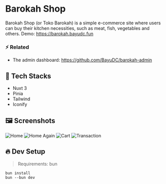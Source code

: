 # Barokah Shop

Barokah Shop (or Toko Barokah) is a simple e-commerce site where users can buy their kitchen necessities, such as meat, fish, vegetables and others. Demo: https://barokah.bayudc.fun

### ⚡️ Related

- The admin dashboard: https://github.com/BayuDC/barokah-admin

## 🎨 Tech Stacks

- Nuxt 3
- Pinia
- Tailwind
- Iconify

## 🖼 Screenshots

![Home](https://media.discordapp.net/attachments/946013429200723989/1205432303883390997/Screenshot_from_2024-02-09_15-26-56.png?ex=65d85951&is=65c5e451&hm=6f65ebc0529ceaf53afe6abfffa737f67acf5c689929f9930988418ab1d238a6&=&format=webp&quality=lossless&width=960&height=540)
![Home Again](https://media.discordapp.net/attachments/946013429200723989/1205432304420519956/Screenshot_from_2024-02-09_15-27-13.png?ex=65d85951&is=65c5e451&hm=b308737068a542d3254cbc6e4a5f8b60eff781a51b7f1fff4dc7430fe63e2ef2&=&format=webp&quality=lossless&width=960&height=540)
![Cart](https://media.discordapp.net/attachments/946013429200723989/1205432304755933256/Screenshot_from_2024-02-09_15-28-07.png?ex=65d85951&is=65c5e451&hm=4b3aff7f176b79113373f041df654786bd10416358ec5eaecf9678ded4ef035b&=&format=webp&quality=lossless&width=960&height=540)
![Transaction](https://media.discordapp.net/attachments/946013429200723989/1205432305057931324/Screenshot_from_2024-02-09_15-32-36.png?ex=65d85951&is=65c5e451&hm=a0c42e14ab275fe09f9bd86b939120d9d6251cf65e6ee1f52cb0cdc208c010c3&=&format=webp&quality=lossless&width=960&height=540)

## 🔥 Dev Setup

> Requirements: bun

```
bun install
bun --bun dev
```
